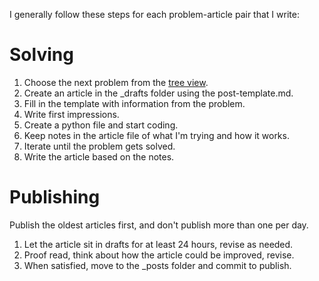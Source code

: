 I generally follow these steps for each problem-article pair that I write:
# Solving
1. Choose the next problem from the [tree view](https://rosalind.info/problems/tree-view/).
2. Create an article in the _drafts folder using the post-template.md.
3. Fill in the template with information from the problem.
4. Write first impressions.
5. Create a python file and start coding.
6. Keep notes in the article file of what I'm trying and how it works.
7. Iterate until the problem gets solved.
8. Write the article based on the notes.

# Publishing
Publish the oldest articles first, and don't publish more than one per day.
1. Let the article sit in drafts for at least 24 hours, revise as needed.
2. Proof read, think about how the article could be improved, revise.
3. When satisfied, move to the _posts folder and commit to publish.
